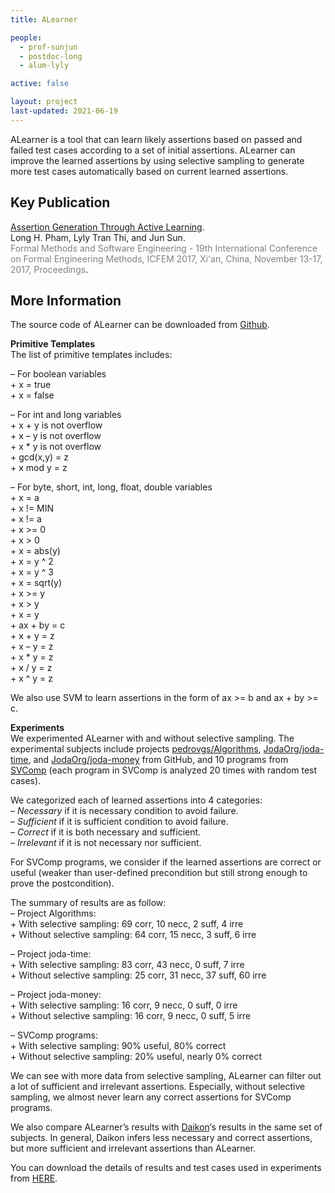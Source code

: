 ```yaml
---
title: ALearner

people:
  - prof-sunjun
  - postdoc-long
  - alum-lyly

active: false

layout: project
last-updated: 2021-06-19
---
```


ALearner is a tool that can learn likely assertions based on passed and failed test cases according to a set of initial assertions. ALearner can improve the learned assertions by using selective sampling to generate more test cases automatically based on current learned assertions.

## Key Publication

<span class="pubtitle">
				<a href="https://doi.org/10.1007/978-3-319-68690-5_11">Assertion Generation Through Active Learning</a>.
			</span><br />
			<span class="authors">
				Long H. Pham, Lyly Tran Thi, and Jun Sun.
			</span><br />
			<span style="color:grey;"><span class="venuetype"></span><span class="venue">Formal Methods and Software Engineering - 19th International Conference on Formal Engineering Methods, ICFEM 2017, Xi'an, China, November 13-17, 2017, Proceedings</span></span>.
			<br />
			<span class="links">
</span>

## More Information


<p>The source code of ALearner can be downloaded from <a href="https://github.com/sunjun-group/Ziyuan" target="_blank">Github</a>.</p>
<p><strong>Primitive Templates</strong><br />
The list of primitive templates includes:</p>
<p>&#8211; For boolean variables<br />
+ x = true<br />
+ x = false</p>
<p>&#8211; For int and long variables<br />
+ x + y is not overflow<br />
+ x &#8211; y is not overflow<br />
+ x * y is not overflow<br />
+ gcd(x,y) = z<br />
+ x mod y = z</p>
<p>&#8211; For byte, short, int, long, float, double variables<br />
+ x = a<br />
+ x != MIN<br />
+ x != a<br />
+ x >= 0<br />
+ x > 0<br />
+ x = abs(y)<br />
+ x = y ^ 2<br />
+ x = y ^ 3<br />
+ x = sqrt(y)<br />
+ x >= y<br />
+ x > y<br />
+ x = y<br />
+ ax + by = c<br />
+ x + y = z<br />
+ x &#8211; y = z<br />
+ x * y = z<br />
+ x / y = z<br />
+ x ^ y = z</p>
<p>We also use SVM to learn assertions in the form of ax >= b and ax + by >= c.</p>
<p><strong>Experiments</strong><br />
We experimented ALearner with and without selective sampling. The experimental subjects include projects <a href="https://github.com/pedrovgs/Algorithms">pedrovgs/Algorithms</a>, <a href="https://github.com/JodaOrg/joda-time">JodaOrg/joda-time</a>, and <a href="https://github.com/JodaOrg/joda-money">JodaOrg/joda-money</a> from GitHub, and 10 programs from <a href="https://github.com/sosy-lab/sv-benchmarks">SVComp</a> (each program in SVComp is analyzed 20 times with random test cases).</p>
<p>We categorized each of learned assertions into 4 categories:<br />
&#8211; <em>Necessary</em> if it is necessary condition to avoid failure.<br />
&#8211; <em>Sufficient</em> if it is sufficient condition to avoid failure.<br />
&#8211; <em>Correct</em> if it is both necessary and sufficient.<br />
&#8211; <em>Irrelevant</em> if it is not necessary nor sufficient.</p>
<p>For SVComp programs, we consider if the learned assertions are correct or useful (weaker than user-defined precondition but still strong enough to prove the postcondition).</p>
<p>The summary of results are as follow:<br />
&#8211; Project Algorithms:<br />
+ With selective sampling: 69 corr, 10 necc, 2 suff, 4 irre<br />
+ Without selective sampling: 64 corr, 15 necc, 3 suff, 6 irre</p>
<p>&#8211; Project joda-time:<br />
+ With selective sampling: 83 corr, 43 necc, 0 suff, 7 irre<br />
+ Without selective sampling: 25 corr, 31 necc, 37 suff, 60 irre</p>
<p>&#8211; Project joda-money:<br />
+ With selective sampling: 16 corr, 9 necc, 0 suff, 0 irre<br />
+ Without selective sampling: 16 corr, 9 necc, 0 suff, 5 irre</p>
<p>&#8211; SVComp programs:<br />
+ With selective sampling: 90% useful, 80% correct<br />
+ Without selective sampling: 20% useful, nearly 0% correct</p>
<p>We can see with more data from selective sampling, ALearner can filter out a lot of sufficient and irrelevant assertions. Especially, without selective sampling, we almost never learn any correct assertions for SVComp programs.</p>
<p>We also compare ALearner&#8217;s results with <a href="https://plse.cs.washington.edu/daikon/">Daikon</a>&#8216;s results in the same set of subjects. In general, Daikon infers less necessary and correct assertions, but more sufficient and irrelevant assertions than ALearner.</p>
<p>You can download the details of results and test cases used in experiments from <a href="/supplementary-material/alearner-results.zip">HERE</a>.</p>
